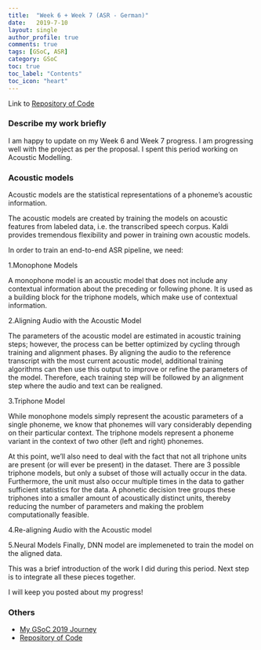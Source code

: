 ```yaml
---
title:  "Week 6 + Week 7 (ASR - German)"
date:   2019-7-10
layout: single
author_profile: true
comments: true
tags: [GSoC, ASR]
category: GSoC
toc: true
toc_label: "Contents"
toc_icon: "heart"
---
```


Link to [Repository of Code](https://github.com/AASHISHAG/asr-german)

### Describe my work briefly

I am happy to update on my Week 6 and Week 7 progress. I am progressing well with the project as per the proposal. I spent this period working on Acoustic Modelling.

### Acoustic models

Acoustic models are the statistical representations of a phoneme’s acoustic information.

The acoustic models are created by training the models on acoustic features from labeled data, i.e. the transcribed speech corpus. Kaldi provides tremendous flexibility and power in training own acoustic models.

In order to train an end-to-end ASR pipeline, we need:

1.Monophone Models

A monophone model is an acoustic model that does not include any contextual information about the preceding or following phone. It is used as a building block for the triphone models, which make use of contextual information.

2.Aligning Audio with the Acoustic Model

The parameters of the acoustic model are estimated in acoustic training steps; however, the process can be better optimized by cycling through training and alignment phases. By aligning the audio to the reference transcript with the most current  acoustic model, additional training algorithms can then use this output to improve or refine the parameters of the model. Therefore, each training step will be followed by an alignment step where the audio and text can be realigned.

3.Triphone Model

While monophone models simply represent the acoustic parameters of a single phoneme, we know that phonemes will vary considerably depending on their particular context. The triphone models represent a phoneme variant in the context of two other (left and right) phonemes.

At this point, we’ll also need to deal with the fact that not all triphone units are present (or will ever be present) in the dataset. There are 3 possible triphone models, but only a subset of those will actually occur in the data. Furthermore, the unit must also occur multiple times in the data to gather sufficient statistics for the data. A phonetic decision tree groups these triphones into a smaller amount of acoustically distinct units, thereby reducing the number of parameters and making the problem computationally feasible.

4.Re-aligning Audio with the Acoustic model

5.Neural Models
Finally, DNN model are implemeneted to train the model on the aligned data.

This was a brief introduction of the work I did during this period. Next step is to integrate all these pieces together.

I will keep you posted about my progress!

### Others

- [My GSoC 2019 Journey](https://aashishag.github.io/categories/#gsoc)
- [Repository of Code](https://github.com/AASHISHAG/asr-german)